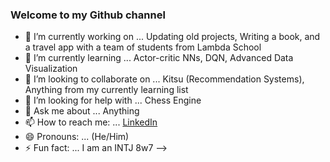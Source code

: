 ### Welcome to my Github channel

- 🔭 I’m currently working on ... Updating old projects, Writing a book, and a travel app with a team of students from Lambda School
- 🌱 I’m currently learning ... Actor-critic NNs, DQN, Advanced Data Visualization
- 👯 I’m looking to collaborate on ... Kitsu (Recommendation Systems), Anything from my currently learning list
- 🤔 I’m looking for help with ... Chess Engine
- 💬 Ask me about ... Anything
- 📫 How to reach me: ... [LinkedIn](https://www.linkedin.com/in/aidan-mahoney/)
- 😄 Pronouns: ... (He/Him)
- ⚡ Fun fact: ... I am an INTJ 8w7
-->
